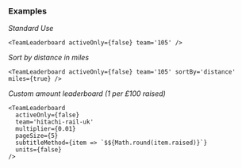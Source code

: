### Examples

*Standard Use*
```
<TeamLeaderboard activeOnly={false} team='105' />
```

*Sort by distance in miles*
```
<TeamLeaderboard activeOnly={false} team='105' sortBy='distance' miles={true} />
```

*Custom amount leaderboard (1 per £100 raised)*

```
<TeamLeaderboard
  activeOnly={false}
  team='hitachi-rail-uk'
  multiplier={0.01}
  pageSize={5}
  subtitleMethod={item => `$${Math.round(item.raised)}`}
  units={false}
/>
```

